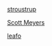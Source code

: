 [stroustrup](http://www.stroustrup.com/index.html)

[Scott Meyers](http://www.aristeia.com/)

[leafo](http://leafo.net/)
